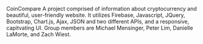 CoinCompare
A project comprised of information about cryptocurrency and beautiful, user-friendly website. It utilizes Firebase, Javascript, JQuery, Bootstrap, Chart.js, Ajax, JSON and two different APIs, and a responsive, capitvating UI. Group members are Michael Mensinger, Peter Lim, Danielle LaMorte, and Zach Wiest.
